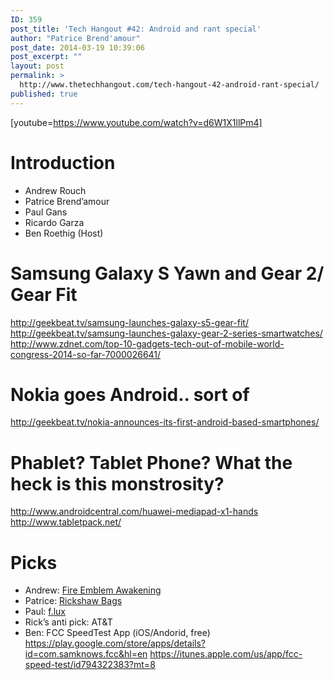 ```yaml
---
ID: 359
post_title: 'Tech Hangout #42: Android and rant special'
author: "Patrice Brend'amour"
post_date: 2014-03-19 10:39:06
post_excerpt: ""
layout: post
permalink: >
  http://www.thetechhangout.com/tech-hangout-42-android-rant-special/
published: true
---
```

[youtube=https://www.youtube.com/watch?v=d6W1X1llPm4]
<h1>Introduction</h1>

<ul>
<li>Andrew Rouch</li>
<li>Patrice Brend’amour</li>
<li>Paul Gans</li>
<li>Ricardo Garza</li>
<li>Ben Roethig (Host)</li>
</ul>

<h1>Samsung Galaxy S Yawn and Gear 2/ Gear Fit</h1>

<p><a href="http://geekbeat.tv/samsung-launches-galaxy-s5-gear-fit/">http://geekbeat.tv/samsung-launches-galaxy-s5-gear-fit/</a>
<a href="http://geekbeat.tv/samsung-launches-galaxy-gear-2-series-smartwatches/">http://geekbeat.tv/samsung-launches-galaxy-gear-2-series-smartwatches/</a>
<a href="http://www.zdnet.com/top-10-gadgets-tech-out-of-mobile-world-congress-2014-so-far-7000026641/">http://www.zdnet.com/top-10-gadgets-tech-out-of-mobile-world-congress-2014-so-far-7000026641/</a></p>

<h1>Nokia goes Android.. sort of</h1>

<p><a href="http://geekbeat.tv/nokia-announces-its-first-android-based-smartphones/">http://geekbeat.tv/nokia-announces-its-first-android-based-smartphones/</a></p>

<h1>Phablet? Tablet Phone? What the heck is this monstrosity?</h1>

<p><a href="http://www.androidcentral.com/huawei-mediapad-x1-hands">http://www.androidcentral.com/huawei-mediapad-x1-hands</a>
<a href="http://www.tabletpack.net/">http://www.tabletpack.net/</a></p>

<h1>Picks</h1>

<ul>
<li>Andrew: <a href="https://fireemblem.nintendo.com/">Fire Emblem Awakening</a></li>
<li>Patrice: <a href="http://www.rickshawbags.com/">Rickshaw Bags</a></li>
<li>Paul: <a href="http://justgetflux.com/">f.lux</a></li>
<li>Rick’s anti pick: AT&amp;T</li>
<li>Ben: FCC SpeedTest App (iOS/Andorid, free) <a href="https://play.google.com/store/apps/details?id=com.samknows.fcc&amp;hl=en">https://play.google.com/store/apps/details?id=com.samknows.fcc&amp;hl=en</a>
<a href="https://itunes.apple.com/us/app/fcc-speed-test/id794322383?mt=8">https://itunes.apple.com/us/app/fcc-speed-test/id794322383?mt=8</a></li>
</ul>